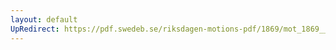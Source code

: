 ```yaml
---
layout: default
UpRedirect: https://pdf.swedeb.se/riksdagen-motions-pdf/1869/mot_1869__ak__00258.pdf
---
```

